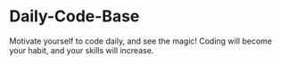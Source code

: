 # Daily-Code-Base
Motivate yourself to code daily, and see the magic! Coding will become your habit, and your skills will increase.
